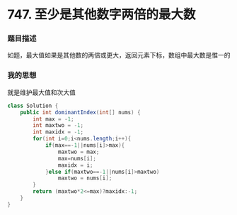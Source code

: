 # 747. 至少是其他数字两倍的最大数

### 题目描述

如题，最大值如果是其他数的两倍或更大，返回元素下标，数组中最大数是惟一的

### 我的思想

就是维护最大值和次大值

```java
class Solution {
    public int dominantIndex(int[] nums) {
        int max = -1;
        int maxtwo = -1;
        int maxidx = -1;
        for(int i=0;i<nums.length;i++){
            if(max==-1||nums[i]>max){
                maxtwo = max;
                max=nums[i];
                maxidx = i;
            }else if(maxtwo==-1||nums[i]>maxtwo)
                maxtwo = nums[i];
        }
        return (maxtwo*2<=max)?maxidx:-1;
    }
}
```

